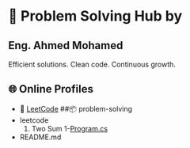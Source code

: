 # 🧠 Problem Solving Hub by 
## Eng. Ahmed Mohamed

Efficient solutions. Clean code. Continuous growth.

## 🌐 Online Profiles
  - 🧠 [LeetCode](https://leetcode.com/u/LCaD4b5TR6/)
##📦 problem-solving
  - leetcode
     1. Two Sum
        1-[Program.cs](leetcode/leetcode/Program.cs)
   - README.md

